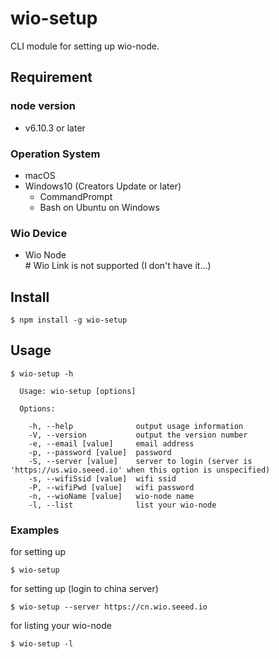 # wio-setup

CLI module for setting up wio-node.

## Requirement
### node version
  - v6.10.3 or later

### Operation System
  - macOS
  - Windows10 (Creators Update or later) 
    - CommandPrompt
    - Bash on Ubuntu on Windows

### Wio Device
  - Wio Node<br>
\# Wio Link is not supported (I don't have it...)

## Install
```
$ npm install -g wio-setup
```

## Usage

```shell-session
$ wio-setup -h

  Usage: wio-setup [options]

  Options:

    -h, --help              output usage information
    -V, --version           output the version number
    -e, --email [value]     email address
    -p, --password [value]  password
    -S, --server [value]    server to login (server is 'https://us.wio.seeed.io' when this option is unspecified)
    -s, --wifiSsid [value]  wifi ssid
    -P, --wifiPwd [value]   wifi password
    -n, --wioName [value]   wio-node name
    -l, --list              list your wio-node
```
### Examples
for setting up

```shell-session
$ wio-setup
```

for setting up (login to china server)

```shell-session
$ wio-setup --server https://cn.wio.seeed.io
```

for listing your wio-node

```shell-session
$ wio-setup -l
```